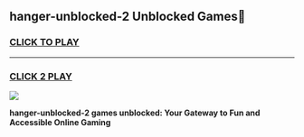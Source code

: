 
## hanger-unblocked-2 Unblocked Games👋
<h3>
<a href="https://news.freeplayer.one?title=hanger-unblocked-2&ref=16F">CLICK TO PLAY</a></h3>
<hr>

<h3>
<a href="https://news.freeplayer.one?title=hanger-unblocked-2&ref=16F">CLICK 2 PLAY</a>
  
</h3>

<a href="https://news.freeplayer.one?title=hanger-unblocked-2&ref=16F/"><img src="https://clearcache.store/games.png"></a>


**hanger-unblocked-2 games unblocked: Your Gateway to Fun and Accessible Online Gaming**
